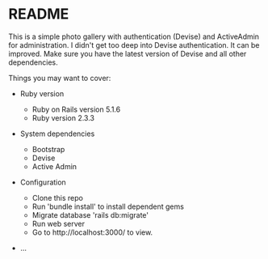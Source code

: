 # README

This is a simple photo gallery with authentication (Devise) and ActiveAdmin for administration. I didn't get too deep into Devise authentication. It can be improved. Make sure you have the latest version of Devise and all other dependencies.

Things you may want to cover:

* Ruby version
  - Ruby on Rails version 5.1.6
  - Ruby version 2.3.3

* System dependencies
  - Bootstrap
  - Devise
  - Active Admin

* Configuration
  - Clone this repo
  - Run 'bundle install' to install dependent gems
  - Migrate database 'rails db:migrate'
  - Run web server
  - Go to http://localhost:3000/ to view.

* ...
